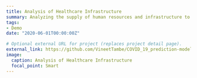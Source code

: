 ```yaml
---
title: Analysis of Healthcare Infrastructure
summary: Analyzing the supply of human resources and infrastructure to handle COVID-19 Cases using ARIMA model of accuracy 98.58%
tags:
- Demo
date: "2020-06-01T00:00:00Z"

# Optional external URL for project (replaces project detail page).
external_link: https://github.com/VineetTambe/COVID_19_prediction-model
image:
  caption: Analysis of Healthcare Infrastructure
  focal_point: Smart
---
```

